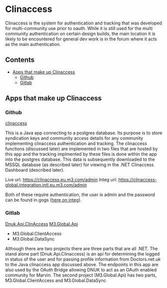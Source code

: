 # Clinaccess <!-- omit in toc --> 

Clinaccess is the system for authentication and tracking that was developed for multi-community use prior to oauth. While it is still used for the multi community authentication on certain design builds, the main location it is likely to be encountered for general dev work is in the forum where it acts as the main authentication.

## Contents <!-- omit in toc --> 
- [Apps that make up Clinaccess](#apps-that-make-up-clinaccess)
  - [Github](#github)
  - [Gitlab](#gitlab)

## Apps that make up Clinaccess

### Github

[clinaccess](https://github.com/m3europe/clinaccess)

This is a Java app connecting to a postgres database. Its purpose is to store syndication keys and community access details for any community implementing clinaccess authentication and tracking. The clinaccess functions (discussed later) are implemented in two files that are hosted by this app and the tracking implmented by these files is done within the app into the postgres database. This data is subsequently downloaded to the MSSQL database (as described later) for viewing in the .NET Clinaccess Dashboard (described later).

Live url: https://clinaccess.eu.m3.com/admin
Integ url: https://clinaccess-global.integration.intl.eu.m3.com/admin

Both of these require authentication, the user is admin and the password can be found in gogs ([here on integ](https://gogs.intl.eu.m3.com/integration/clinaccess-global/src/master/tomcat-users.xml)).

### Gitlab

[Dnuk.Api.ClinAccess](http://gitlab.internal.doctors.net.uk/Dnuk/Dnuk.API.ClinAccess)
[M3.Global.Api](http://gitlab.internal.doctors.net.uk/Dnuk/M3.Global.Api)
  - M3.Global.ClientAccess
  - M3.Global.DataSync

Although there are two projects there are three parts that are all .NET. The stand alone part (Dnuk.Api.Clinaccess) is an api for determining the logged in status of the user and for passing profile information from Doctors.net.uk to the Java clinaccess app discussed above. The endpoints in this app are also used by the OAuth Bridge allowing DNUK to act as an OAuth enabled community for Marvin. The second project (M3.Global.Api) has two parts, M3.Global.ClientAccess and M3.Global.DataSync